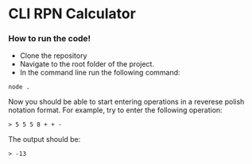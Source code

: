 # CLI RPN Calculator

### How to run the code!

- Clone the repository
- Navigate to the root folder of the project.
- In the command line run the following command:

```cli
node .
```

Now you should be able to start entering operations in a reverese polish notation format.
For example, try to enter the following operation:

```cli
> 5 5 5 8 + + -
```

The output should be:

```cli
> -13
```
